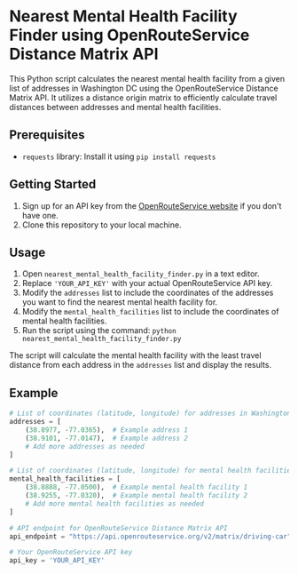# Nearest Mental Health Facility Finder using OpenRouteService Distance Matrix API

This Python script calculates the nearest mental health facility from a given list of addresses in Washington DC using the OpenRouteService Distance Matrix API. It utilizes a distance origin matrix to efficiently calculate travel distances between addresses and mental health facilities.

## Prerequisites

- `requests` library: Install it using `pip install requests`

## Getting Started

1. Sign up for an API key from the [OpenRouteService website](https://openrouteservice.org/sign-up/) if you don't have one.
2. Clone this repository to your local machine.

## Usage

1. Open `nearest_mental_health_facility_finder.py` in a text editor.
2. Replace `'YOUR_API_KEY'` with your actual OpenRouteService API key.
3. Modify the `addresses` list to include the coordinates of the addresses you want to find the nearest mental health facility for.
4. Modify the `mental_health_facilities` list to include the coordinates of mental health facilities.
5. Run the script using the command: `python nearest_mental_health_facility_finder.py`

The script will calculate the mental health facility with the least travel distance from each address in the `addresses` list and display the results.

## Example

```python
# List of coordinates (latitude, longitude) for addresses in Washington DC
addresses = [
    (38.8977, -77.0365),  # Example address 1
    (38.9101, -77.0147),  # Example address 2
    # Add more addresses as needed
]

# List of coordinates (latitude, longitude) for mental health facilities
mental_health_facilities = [
    (38.8888, -77.0500),  # Example mental health facility 1
    (38.9255, -77.0320),  # Example mental health facility 2
    # Add more mental health facilities as needed
]

# API endpoint for OpenRouteService Distance Matrix API
api_endpoint = "https://api.openrouteservice.org/v2/matrix/driving-car"

# Your OpenRouteService API key
api_key = 'YOUR_API_KEY'

